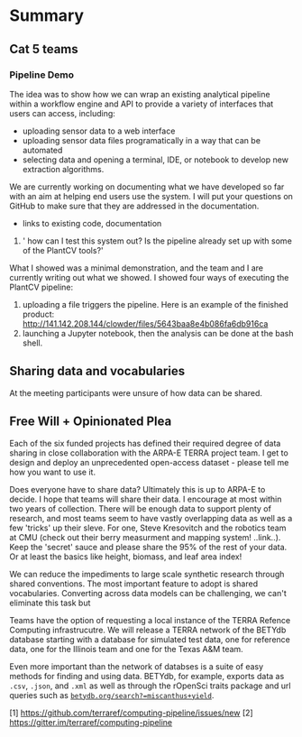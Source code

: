 # Summary

## Cat 5 teams

### Pipeline Demo

The idea was to show how we can wrap an existing analytical pipeline within a workflow engine and API to provide a variety of interfaces that users can access, including:

* uploading sensor data to a web interface
* uploading sensor data files programatically in a way that can be automated
* selecting data and opening a terminal, IDE, or notebook to develop new extraction algorithms.

We are currently working on documenting what we have developed so far with an aim at helping end users use the system. I will put your questions on GitHub to make sure that they are addressed in the documentation. 

* links to existing code, documentation

1) ' how can I test this system out? Is the pipeline already set up with some of the PlantCV tools?'

What I showed was a minimal demonstration, and the team and I are currently writing out what we showed. I showed four ways of executing the PlantCV pipeline: 

1. uploading a file triggers the pipeline. Here is an example of the finished product: http://141.142.208.144/clowder/files/5643baa8e4b086fa6db916ca
2. launching a Jupyter notebook, then the analysis can be done at the bash shell. 

## Sharing data and vocabularies

At the meeting participants were unsure of how data can be shared.

## Free Will + Opinionated Plea

Each of the six funded projects has defined their required degree of data sharing in close collaboration with the ARPA-E TERRA project team. I get to design and deploy an unprecedented open-access dataset - please tell me how you want to use it.

Does everyone have to share data? Ultimately this is up to ARPA-E to decide. I hope that teams will share their data. I encourage at most within two years of collection. There will be enough data to support plenty of research, and most teams seem to have vastly overlapping data as well as a few 'tricks' up their sleve. For one, Steve Kresovitch and the robotics team  at CMU (check out their berry measurment and mapping system! ..link..). Keep the 'secret' sauce and please share the 95% of the rest of your data. Or at least the basics like height, biomass, and leaf area index!

We can reduce the impediments to large scale synthetic research through shared conventions. The most important feature to adopt is shared vocabularies. Converting across data models can be challenging, we can't eliminate this task but 

Teams have the option of requesting a local instance of the TERRA Refence Computing infrastrucutre. We will release a TERRA network of the BETYdb database starting with a database for simulated test data, one for reference data, one for the Illinois team and one for the Texas A&M team. 

Even more important than the network of databses is a suite of easy methods for finding and using data. BETYdb, for example, exports data as `.csv`, `.json`, and `.xml` as well as through the rOpenSci traits package and url queries such as [`betydb.org/search?=miscanthus+yield`](https://betydb.org/search?=miscanthus+yield).

[1]  https://github.com/terraref/computing-pipeline/issues/new
[2] https://gitter.im/terraref/computing-pipeline
